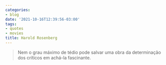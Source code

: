 ```yaml
---
categories:
- blog
date: '2021-10-16T12:39:56-03:00'
tags:
- quotes
- movies
title: Harold Rosenberg
---
```


> Nem o grau máximo de tédio pode salvar uma obra da determinação dos críticos em achá-la fascinante.